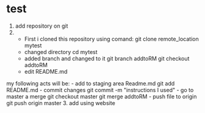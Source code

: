 # test
1. add repository on git
2.  - First i cloned this repository using comand:
	git clone remote_location mytest
    - changed directory
	cd  mytest
    - added branch and changed to it
	git branch addtoRM
	git checkout addtoRM
    - edit README.md

  my following acts will be:
    - add to staging area Readme.md
	git add README.md
    - commit changes
	git commit -m "instructions I used"
    - go to master a merge
	git checkout master
	git merge addtoRM
    - push file to origin
	git push origin master
3. add using website
